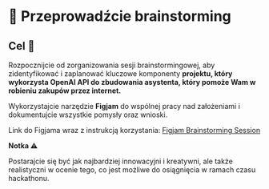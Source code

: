 # 🧠 Przeprowadźcie brainstorming

## Cel 🎯

Rozpocznijcie od zorganizowania sesji brainstormingowej, aby zidentyfikować i zaplanować kluczowe komponenty **projektu, który wykorzysta OpenAI API do zbudowania asystenta, który pomoże Wam w robieniu zakupów przez internet.**

Wykorzystajcie narzędzie **Figjam** do wspólnej pracy nad założeniami i dokumentujcie wszystkie pomysły oraz wnioski.

Link do Figjama wraz z instrukcją korzystania: [Figjam Brainstorming Session](https://www.figma.com/file/Y6MgeanTTv64crrmNF0A3E/Brainstorming-Session?type=whiteboard&node-id=0%3A1&t=giMGw8iTAEu57WAt-1)

**Notka ⚠️**

Postarajcie się być jak najbardziej innowacyjni i kreatywni, ale także realistyczni w ocenie tego, co jest możliwe do osiągnięcia w ramach czasu hackathonu.